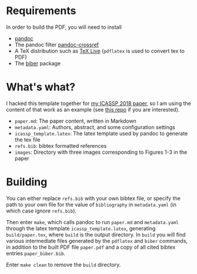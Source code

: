 # Requirements

In order to build the PDF, you will need to install

- [pandoc](https://pandoc.org/installing.html)
- The pandoc filter [pandoc-crossref](https://github.com/lierdakil/pandoc-crossref) 
- A TeX distribution such as [TeX Live](https://www.tug.org/texlive/)
    (`pdflatex` is used to convert tex to PDF)
- The [biber](https://ctan.org/pkg/biber?lang=en) package

# What's what?

I hacked this template together for [my ICASSP 2018 paper](http://epubs.surrey.ac.uk/845998/), so I am using the
content of that work as an example (see [this repo](https://github.com/CVSSP/perceptual-study-source-separation) if you are interested).

- `paper.md`: The paper content, written in Markdown
- `metadata.yaml`: Authors, abstract, and some configuration settings
- `icassp_template.latex`: The latex template used by pandoc to generate the tex
    file
- `refs.bib`: bibtex formatted references
- `images`: Directory with three images corresponding to Figures 1-3 in the
    paper

# Building

You can either replace `refs.bib` with your own bibtex file, or specify the path
to your own file for the value of `bibliography` in `metadata.yaml` (in which
case ignore `refs.bib`).

Then enter `make`, which calls pandoc to run `paper.md` and `metadata.yaml`
through the latex template `icassp_template.latex`, generating
`build/paper.tex`, where `build` is the output directory. In `build` you will
find various intermediate files generated by the `pdflatex` and `biber`
commands, in addition to the built PDF file `paper.pdf` and a copy of all cited
bibtex entries `paper_biber.bib`.

Enter `make clean` to remove the `build` directory.
